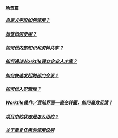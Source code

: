 #### 场景篇

##### [自定义字段如何使用？](https://worktile.com/club/_/59526aa8e39c4467a9d2f3e71a3ae740)

##### [标签如何使用？](https://worktile.com/club/_/4e734c1c6b1846578dbc758a9e3bf8c8)

##### [如何做内部知识和资料共享？ ](https://worktile.com/club/baike/651f912b6fa34a52aee3a6b1dbf47939)

##### [如何通过Worktile建立企业人才库？](https://worktile.com/club/_/48b39d758b7c4ad289f5a22e4ad2062d)

##### [如何快速发起跨部门会议？ ](https://worktile.com/club/_/88788e3feed74f6d89160345327d3c4a)

##### [如何做入职管理？](https://worktile.com/club/_/ddc7848e8eb34c97b79a984e78752aa2)

##### [Worktile操作／登陆界面一直在转圈，如何高效反馈？ ](https://worktile.com/club/_/2dfa175dee214aa888f92ec68367f399)

##### [项目中的状态是怎么用的？ ](https://worktile.com/club/_/a19c30dd4c194c05b780e2aeb92403ab)

##### [关于重复任务的使用说明](https://worktile.com/club/baike/f600df95dd694d018897bc60ea118083)



